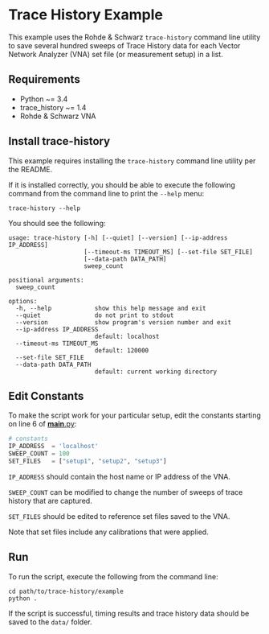 # Trace History Example

This example uses the Rohde & Schwarz `trace-history` command line utility to save several hundred sweeps of Trace History data for each Vector Network Analyzer (VNA) set file (or measurement setup) in a list.

## Requirements

-   Python        ~= 3.4
-   trace_history ~= 1.4
-   Rohde & Schwarz VNA

## Install trace-history

This example requires installing the `trace-history` command line utility per the README.

If it is installed correctly, you should be able to execute the following command from the command line to print the `--help` menu:

`trace-history --help`

You should see the following:

```comment
usage: trace-history [-h] [--quiet] [--version] [--ip-address IP_ADDRESS]
                     [--timeout-ms TIMEOUT_MS] [--set-file SET_FILE]
                     [--data-path DATA_PATH]
                     sweep_count

positional arguments:
  sweep_count

options:
  -h, --help            show this help message and exit
  --quiet               do not print to stdout
  --version             show program's version number and exit
  --ip-address IP_ADDRESS
                        default: localhost
  --timeout-ms TIMEOUT_MS
                        default: 120000
  --set-file SET_FILE
  --data-path DATA_PATH
                        default: current working directory
```

## Edit Constants

To make the script work for your particular setup, edit the constants starting on line 6 of [__main__.py](./__main__.py):

```python
# constants
IP_ADDRESS  = 'localhost'
SWEEP_COUNT = 100
SET_FILES   = ["setup1", "setup2", "setup3"]
```

`IP_ADDRESS` should contain the host name or IP address of the VNA.

`SWEEP_COUNT` can be modified to change the number of sweeps of trace history that are captured.

`SET_FILES` should be edited to reference set files saved to the VNA.

Note that set files include any calibrations that were applied.

## Run

To run the script, execute the following from the command line:

```shell
cd path/to/trace-history/example
python .
```

If the script is successful, timing results and trace history data should be saved to the `data/` folder.

